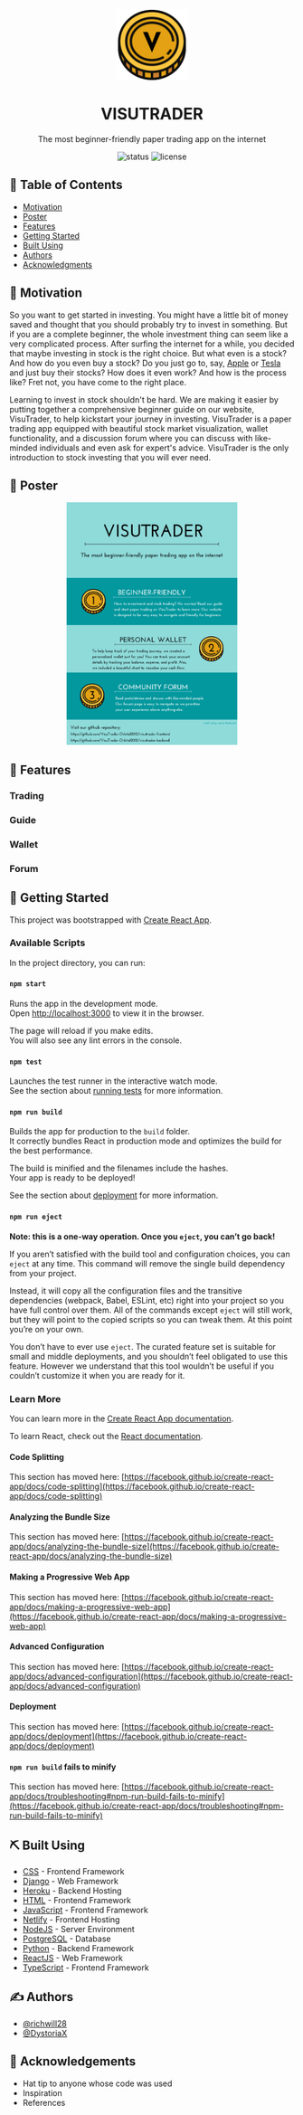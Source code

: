 <div align="center">
  <img
    alt="visutrader-logo"
    src="https://github.com/VisuTrader-Orbital2021/visutrader-frontend/blob/assets/images/logo.png"
    width=25%
    height=auto
  />
</div>

<h1 align="center">VISUTRADER</h1>

<p align="center">
  The most beginner-friendly paper trading app on the internet
</p>

<div align="center"> 
  <img alt="status" src="https://img.shields.io/badge/status-active-success.svg" />
  <img alt="license" src="https://img.shields.io/badge/license-MIT-blue.svg" />
</div>

## 📝 Table of Contents
- [Motivation](#motivation)
- [Poster](#poster)
- [Features](#features)
- [Getting Started](#getting_started)
- [Built Using](#built_using)
- [Authors](#authors)
- [Acknowledgments](#acknowledgement)

## 🧐 Motivation <a name="motivation" />

So you want to get started in investing. You might have a little bit of money saved and thought that you should probably try to invest in something. But if you are a complete beginner, the whole investment thing can seem like a very complicated process. After surfing the internet for a while, you decided that maybe investing in stock is the right choice. But what even is a stock? And how do you even buy a stock? Do you just go to, say, [Apple](https://www.apple.com) or [Tesla](https://www.tesla.com) and just buy their stocks? How does it even work? And how is the process like? Fret not, you have come to the right place.

Learning to invest in stock shouldn't be hard. We are making it easier by putting together a comprehensive beginner guide on our website, VisuTrader, to help kickstart your journey in investing. VisuTrader is a paper trading app equipped with beautiful stock market visualization, wallet functionality, and a discussion forum where you can discuss with like-minded individuals and even ask for expert's advice. VisuTrader is the only introduction to stock investing that you will ever need.

## 📜 Poster <a name="poster" />

<div align="center">
  <img
    alt="visutrader-poster"
    src="https://github.com/VisuTrader-Orbital2021/visutrader-frontend/blob/assets/images/poster.png"
    width=60%
    height=auto
  />
</div>

## 💎 Features <a name="features" />

### Trading

### Guide

### Wallet

### Forum

## 🏁 Getting Started <a name="getting_started" />

This project was bootstrapped with [Create React App](https://github.com/facebook/create-react-app).

### Available Scripts

In the project directory, you can run:

#### `npm start`

Runs the app in the development mode.\
Open [http://localhost:3000](http://localhost:3000) to view it in the browser.

The page will reload if you make edits.\
You will also see any lint errors in the console.

#### `npm test`

Launches the test runner in the interactive watch mode.\
See the section about [running tests](https://facebook.github.io/create-react-app/docs/running-tests) for more information.

#### `npm run build`

Builds the app for production to the `build` folder.\
It correctly bundles React in production mode and optimizes the build for the best performance.

The build is minified and the filenames include the hashes.\
Your app is ready to be deployed!

See the section about [deployment](https://facebook.github.io/create-react-app/docs/deployment) for more information.

#### `npm run eject`

**Note: this is a one-way operation. Once you `eject`, you can’t go back!**

If you aren’t satisfied with the build tool and configuration choices, you can `eject` at any time. This command will remove the single build dependency from your project.

Instead, it will copy all the configuration files and the transitive dependencies (webpack, Babel, ESLint, etc) right into your project so you have full control over them. All of the commands except `eject` will still work, but they will point to the copied scripts so you can tweak them. At this point you’re on your own.

You don’t have to ever use `eject`. The curated feature set is suitable for small and middle deployments, and you shouldn’t feel obligated to use this feature. However we understand that this tool wouldn’t be useful if you couldn’t customize it when you are ready for it.

### Learn More

You can learn more in the [Create React App documentation](https://facebook.github.io/create-react-app/docs/getting-started).

To learn React, check out the [React documentation](https://reactjs.org/).

#### Code Splitting

This section has moved here: [https://facebook.github.io/create-react-app/docs/code-splitting](https://facebook.github.io/create-react-app/docs/code-splitting)

#### Analyzing the Bundle Size

This section has moved here: [https://facebook.github.io/create-react-app/docs/analyzing-the-bundle-size](https://facebook.github.io/create-react-app/docs/analyzing-the-bundle-size)

#### Making a Progressive Web App

This section has moved here: [https://facebook.github.io/create-react-app/docs/making-a-progressive-web-app](https://facebook.github.io/create-react-app/docs/making-a-progressive-web-app)

#### Advanced Configuration

This section has moved here: [https://facebook.github.io/create-react-app/docs/advanced-configuration](https://facebook.github.io/create-react-app/docs/advanced-configuration)

#### Deployment

This section has moved here: [https://facebook.github.io/create-react-app/docs/deployment](https://facebook.github.io/create-react-app/docs/deployment)

#### `npm run build` fails to minify

This section has moved here: [https://facebook.github.io/create-react-app/docs/troubleshooting#npm-run-build-fails-to-minify](https://facebook.github.io/create-react-app/docs/troubleshooting#npm-run-build-fails-to-minify)

## ⛏️ Built Using <a name="built_using" />
- [CSS](https://developer.mozilla.org/en-US/docs/Web/CSS) - Frontend Framework
- [Django](https://www.djangoproject.com/) - Web Framework
- [Heroku](https://heroku.com/) - Backend Hosting
- [HTML](https://developer.mozilla.org/en-US/docs/Web/HTML) - Frontend Framework
- [JavaScript](https://www.javascript.com/) - Frontend Framework
- [Netlify](https://netlify.com/) - Frontend Hosting
- [NodeJS](https://nodejs.org/en/) - Server Environment
- [PostgreSQL](https://www.postgresql.org/) - Database
- [Python](https://www.python.org/) - Backend Framework
- [ReactJS](https://reactjs.org/) - Web Framework
- [TypeScript](https://www.typescriptlang.org/) - Frontend Framework

## ✍️ Authors <a name="authors" />
- [@richwill28](https://github.com/richwill28)
- [@DystoriaX](https://github.com/DystoriaX)

## 🎉 Acknowledgements <a name="acknowledgement" />
- Hat tip to anyone whose code was used
- Inspiration
- References
